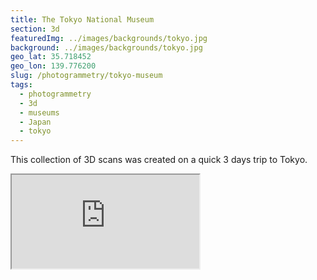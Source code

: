 ```yaml
---
title: The Tokyo National Museum
section: 3d
featuredImg: ../images/backgrounds/tokyo.jpg
background: ../images/backgrounds/tokyo.jpg
geo_lat: 35.718452
geo_lon: 139.776200
slug: /photogrammetry/tokyo-museum
tags:
  - photogrammetry
  - 3d
  - museums
  - Japan
  - tokyo
---
```


This collection of 3D scans was created on a quick 3 days trip to Tokyo.

<div class="ratio ratio-1x1 mb-3">
  <iframe title="A 3D model playlist from Tokyo museum"  src="https://sketchfab.com/playlists/embed?collection=9c6ccd27893048d4bfb30ad96173ae6e"  allow="autoplay; fullscreen; vr" mozallowfullscreen="true" webkitallowfullscreen="true"></iframe>
</div>
